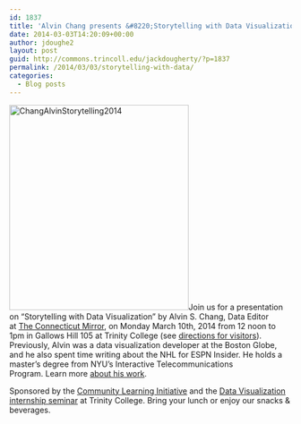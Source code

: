 ```yaml
---
id: 1837
title: 'Alvin Chang presents &#8220;Storytelling with Data Visualization&#8221; on Monday March 10th at Trinity College'
date: 2014-03-03T14:20:09+00:00
author: jdoughe2
layout: post
guid: http://commons.trincoll.edu/jackdougherty/?p=1837
permalink: /2014/03/03/storytelling-with-data/
categories:
  - Blog posts
---
```

<img class="alignright  wp-image-1838" alt="ChangAlvinStorytelling2014" src="http://localhost/wordpress/wp-content/uploads/2014/03/ChangAlvinStorytelling2014.png" width="320" height="367" srcset="http://localhost/wordpress/wp-content/uploads/2014/03/ChangAlvinStorytelling2014.png 400w, http://localhost/wordpress/wp-content/uploads/2014/03/ChangAlvinStorytelling2014-261x300.png 261w" sizes="(max-width: 320px) 100vw, 320px" />Join us for a presentation on &#8220;Storytelling with Data Visualization&#8221; by Alvin S. Chang, Data Editor at <a href="http://ctmirror.org" target="_blank">The Connecticut Mirror</a>, on Monday March 10th, 2014 from 12 noon to 1pm in Gallows Hill 105 at Trinity College (see <a href="http://commons.trincoll.edu/dataviz/" target="_blank">directions for visitors</a>). Previously, Alvin was a data visualization developer at the Boston Globe, and he also spent time writing about the NHL for ESPN Insider. He holds a master&#8217;s degree from NYU&#8217;s Interactive Telecommunications Program. Learn more <a href="http://alvinschang.com/#about" target="_blank">about his work</a>.

Sponsored by the <a href="http://www.trincoll.edu/UrbanGlobal/CUGS/students/CLI/Pages/default.aspx" target="_blank">Community Learning Initiative</a> and the <a href="http://commons.trincoll.edu/dataviz" target="_blank">Data Visualization internship seminar</a> at Trinity College. Bring your lunch or enjoy our snacks & beverages.